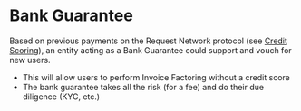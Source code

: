 # Bank Guarantee

Based on previous payments on the Request Network protocol (see [Credit Scoring](broken-reference)), an entity acting as a Bank Guarantee could support and vouch for new users.

* This will allow users to perform Invoice Factoring without a credit score
* The bank guarantee takes all the risk (for a fee) and do their due diligence (KYC, etc.)
